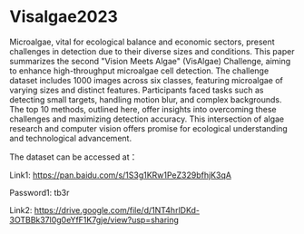 # Visalgae2023

Microalgae, vital for ecological balance and economic sectors, present challenges in detection due to their diverse sizes and conditions. This paper summarizes the second "Vision Meets Algae" (VisAlgae) Challenge, aiming to enhance high-throughput microalgae cell detection. The challenge dataset includes 1000 images across six classes, featuring microalgae of varying sizes and distinct features. Participants faced tasks such as detecting small targets, handling motion blur, and complex backgrounds. The top 10 methods, outlined here, offer insights into overcoming these challenges and maximizing detection accuracy. This intersection of algae research and computer vision offers promise for ecological understanding and technological advancement.

The dataset can be accessed at：

Link1: https://pan.baidu.com/s/1S3g1KRw1PeZ329bfhjK3qA 

Password1: tb3r 

Link2: https://drive.google.com/file/d/1NT4hrlDKd-3OTBBk37l0g0eYfF1K7gje/view?usp=sharing


